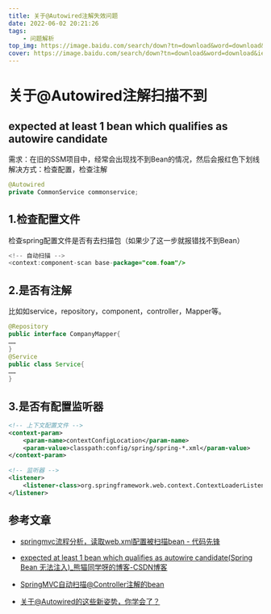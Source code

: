 ```yaml
---
title: 关于@Autowired注解失效问题
date: 2022-06-02 20:21:26
tags:
    - 问题解析
top_img: https://image.baidu.com/search/down?tn=download&word=download&ie=utf8&fr=detail&url=http%3A%2F%2Fbrowser9.qhimg.com%2Fbdr%2F__85%2Ft01181cf9bac8ed6d50.jpg
cover: https://image.baidu.com/search/down?tn=download&word=download&ie=utf8&fr=detail&url=http%3A%2F%2Fbrowser9.qhimg.com%2Fbdr%2F__85%2Ft01181cf9bac8ed6d50.jpg
---
```

# 关于@Autowired注解扫描不到

## expected at least 1 bean which qualifies as autowire candidate

需求：在旧的SSM项目中，经常会出现找不到Bean的情况，然后会报红色下划线
解决方式：检查配置，检查注解

```java
@Autowired
private CommonService commonservice;
```

## 1.检查配置文件
检查spring配置文件是否有去扫描包（如果少了这一步就报错找不到Bean）

```java
<!-- 自动扫描 -->
<context:component-scan base-package="com.foam"/>
```

## 2.是否有注解
比如如service，repository，component，controller，Mapper等。

```java
@Repository
public interface CompanyMapper{
……
}
@Service
public class Service{
……
}
```

## 3.是否有配置监听器

```xml
<!-- 上下文配置文件 -->
<context-param>
    <param-name>contextConfigLocation</param-name>
    <param-value>classpath:config/spring/spring-*.xml</param-value>
</context-param>
 
<!-- 监听器 -->
<listener>
    <listener-class>org.springframework.web.context.ContextLoaderListener</listener-class>
</listener>
```

## 参考文章

- [springmvc流程分析，读取web.xml配置被扫描bean - 代码先锋](https://www.codeleading.com/article/48301785999/)

- [expected at least 1 bean which qualifies as autowire candidate(Spring Bean 无法注入)_熊猫同学呀的博客-CSDN博客](https://blog.csdn.net/xz842913787/article/details/107374583/)

- [SpringMVC自动扫描@Controller注解的bean](https://www.bbsmax.com/A/LPdor2k253/)

- [关于@Autowired的这些新姿势，你学会了？](https://baijiahao.baidu.com/s?id=1708900834172989079&wfr=spider&for=pc)
